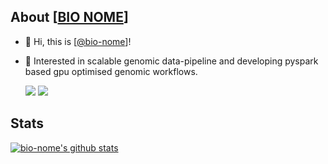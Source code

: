 ## About [[BIO NOME](https://github.com/bio-nome/)]

- 👋 Hi, this is [[@bio-nome](https://bio-nome.github.io/)]!
- 👀 Interested in scalable genomic data-pipeline and developing pyspark based gpu optimised genomic workflows.

  ![](https://komarev.com/ghpvc/?username=bio-nome&style=flat-square&color=brightgreen) ![](https://img.shields.io/github/followers/bio-nome?label=Followers&style=flat-square&color=brightgreen)

## Stats

[![bio-nome's github stats](https://github-readme-stats.vercel.app/api?username=bio-nome&show_icons=true&theme=dark&count_private=true)](https://github-readme-stats.vercel.app/api?username=bio-nome&show_icons=true&theme=dark&count_private=true&include_all_commits=true)
